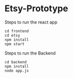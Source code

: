 # Etsy-Prototype

Steps to run the react app
```
cd frontend
cd etsy
npm install
npm start
```

Steps to run the Backend
```
cd backend
npm install
node app.js
```
